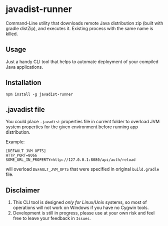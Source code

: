 # javadist-runner
Command-Line utility that downloads remote Java distribution zip (built with gradle distZip), and executes it.
Existing process with the same name is killed.

## Usage
Just a handy CLI tool that helps to automate deployment of your compiled Java applications.

## Installation
```
npm install -g javadist-runner
```
## .javadist file
You could place `.javadist` properties file in current folder to overload JVM system properties for the given environment before running app distribution.

Example:
```
[DEFAULT_JVM_OPTS]
HTTP_PORT=8066
SOME_URL_IN_PROPERTY=http://127.0.0.1:8080/api/auth/reload
```
will overload `DEFAULT_JVM_OPTS` that were specified in original `build.gradle` file.

## Disclaimer
1. This CLI tool is designed *only for Linux/Unix* systems, so most of operations will not work on Windows if you have no Cygwin tools.
2. Development is still in progress, please use at your own risk and feel free to leave your feedback in `Issues`.
